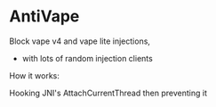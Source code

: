 # AntiVape
Block vape v4 and vape lite injections,
+ with lots of random injection clients


How it works:

Hooking JNI's AttachCurrentThread then preventing it
